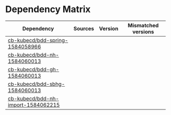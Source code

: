 # Dependency Matrix

Dependency | Sources | Version | Mismatched versions
---------- | ------- | ------- | -------------------
[cb-kubecd/bdd-spring-1584058966](https://github.com/cb-kubecd/bdd-spring-1584058966.git) |  | []() | 
[cb-kubecd/bdd-nh-1584060013](https://github.com/cb-kubecd/bdd-nh-1584060013.git) |  | []() | 
[cb-kubecd/bdd-gh-1584060013](https://github.com/cb-kubecd/bdd-gh-1584060013.git) |  | []() | 
[cb-kubecd/bdd-sbhg-1584060013](https://github.com/cb-kubecd/bdd-sbhg-1584060013.git) |  | []() | 
[cb-kubecd/bdd-nh-import-1584062215](https://github.com/cb-kubecd/bdd-nh-import-1584062215.git) |  | []() | 
